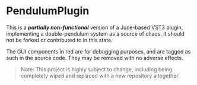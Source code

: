 # PendulumPlugin
This is a _**partially non-functional**_ version of a Juce-based VST3 plugin, implementing a double-pendulum system as a source of chaos. It should not be forked or contributed to in this state.

The GUI components in red are for debugging purposes, and are tagged as such in the source code. They may be removed with no adverse effects.

>Note: This project is highly subject to change, including being completely wiped and replaced with a new repository altogether.

